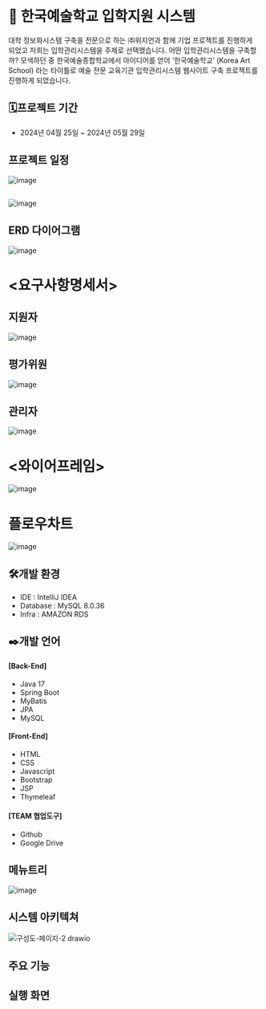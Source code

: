 # 📖 한국예술학교 입학지원 시스템 

대학 정보화시스템 구축을 전문으로 하는 ㈜위지언과 함께 기업 프로젝트를 진행하게 되었고 저희는 입학관리시스템을 주제로 선택했습니다.
어떤 입학관리시스템을 구축할까? 모색하던 중 한국예술종합학교에서 
아이디어를 얻어 ‘한국예술학교’ (Korea Art School) 라는 타이틀로 
예술 전문 교육기관 입학관리시스템 웹사이트 구축 프로젝트를 진행하게 되었습니다. 


## 🗓️프로젝트 기간
* 2024년 04월 25일 ~ 2024년 05월 29일

## 프로젝트 일정
![image](https://github.com/choidaehan1/KoreaArtSchool/assets/155132549/fb2a3f8b-b8e1-4698-bd5c-64905e4e257a)

 ## <WBS>
![image](https://github.com/choidaehan1/KoreaArtSchool/assets/155132549/5b6714a8-64e1-4945-aa46-3235d2857733)

## ERD 다이어그램
![image](https://github.com/syO-Oii/KoreaArtSchool/assets/149779282/57788793-b71a-4819-984b-a72615d07ce6)
# <요구사항명세서>
## 지원자
![image](https://github.com/choidaehan1/KoreaArtSchool/assets/155132549/fd3107e2-23b2-49c7-b7ba-a0980a361aeb)
## 평가위원
![image](https://github.com/choidaehan1/KoreaArtSchool/assets/155132549/1733ba59-3c07-4a22-bf2b-91725f6fc2c7)
## 관리자
![image](https://github.com/choidaehan1/KoreaArtSchool/assets/155132549/7b571f63-a615-47bd-932b-9446072dc74e)

# <와이어프레임>
![image](https://github.com/choidaehan1/KoreaArtSchool/assets/155132549/e2ab3c86-0d7e-429d-9ac6-6e811c59ce27)

# 플로우차트
![image](https://github.com/choidaehan1/KoreaArtSchool/assets/155132549/be833e55-f587-4851-b429-de9ced606f4e)



## 🛠️개발 환경
* IDE : IntelliJ IDEA
* Database : MySQL 8.0.36
* Infra : AMAZON RDS

## ✒️개발 언어
#### [Back-End]
 * Java 17
 * Spring Boot 
 * MyBatis
 * JPA
 * MySQL

#### [Front-End]
 * HTML
 * CSS
 * Javascript
 * Bootstrap
 * JSP
 * Thymeleaf

#### [TEAM 협업도구]
 * Github
 * Google Drive
   

## 메뉴트리
![image](https://github.com/syO-Oii/KoreaArtSchool/assets/149779282/9100ec9f-83cf-4433-b415-fc392577c11a)


## 시스템 아키텍쳐
![구성도-페이지-2 drawio](https://github.com/syO-Oii/KoreaArtSchool/assets/149779282/f42af005-5d78-4e4a-995e-5307de09360a)






## 주요 기능

## 실행 화면










